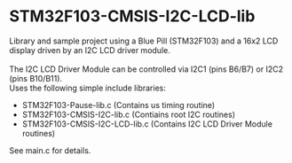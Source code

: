 # STM32F103-CMSIS-I2C-LCD-lib
Library and sample project using a Blue Pill (STM32F103) and a 16x2 LCD display driven by an I2C LCD driver module.
<br><br>
The I2C LCD Driver Module can be controlled via I2C1 (pins B6/B7) or I2C2 (pins B10/B11).
<br>
Uses the following simple include libraries:
- STM32F103-Pause-lib.c          (Contains us timing routine)
- STM32F103-CMSIS-I2C-lib.c      (Contiains root I2C routines)
- STM32F103-CMSIS-I2C-LCD-lib.c  (Contains I2C LCD Driver Module routines)

See main.c for details.
